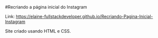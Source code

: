 #Recriando a página inicial do Instagram

Link: https://elaine-fullstackdeveloper.github.io/Recriando-Pagina-Inicial-Instagram

Site criado usando HTML e CSS. 
